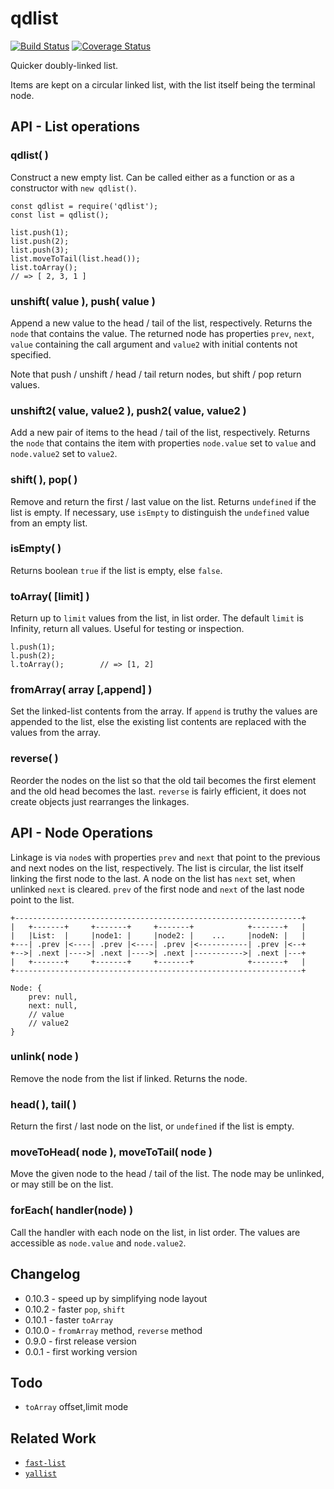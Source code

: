 qdlist
======
[![Build Status](https://api.travis-ci.org/andrasq/node-qdlist.svg?branch=master)](https://travis-ci.org/andrasq/node-qdlist?branch=master)
[![Coverage Status](https://coveralls.io/repos/github/andrasq/node-qdlist/badge.svg?branch=master)](https://coveralls.io/github/andrasq/node-qdlist?branch=master)

Quicker doubly-linked list.

Items are kept on a circular linked list, with the list itself being the terminal node.


API - List operations
---------------------

### qdlist( )

Construct a new empty list.  Can be called either as a function or as a constructor with
`new qdlist()`.

    const qdlist = require('qdlist');
    const list = qdlist();

    list.push(1);
    list.push(2);
    list.push(3);
    list.moveToTail(list.head());
    list.toArray();
    // => [ 2, 3, 1 ]

### unshift( value ),  push( value )

Append a new value to the head / tail of the list, respectively.  Returns the `node` that
contains the value.  The returned node has properties `prev`, `next`, `value` containing
the call argument and `value2` with initial contents not specified.

Note that push / unshift / head / tail return nodes, but shift / pop return values.

### unshift2( value, value2 ),  push2( value, value2 )

Add a new pair of items to the head / tail of the list, respectively.  Returns the `node` that
contains the item with properties `node.value` set to `value` and `node.value2` set to `value2`.

### shift( ),  pop( )

Remove and return the first / last value on the list.  Returns `undefined` if the
list is empty.  If necessary, use `isEmpty` to distinguish the `undefined` value from an
empty list.

### isEmpty( )

Returns boolean `true` if the list is empty, else `false`.

### toArray( [limit] )

Return up to `limit` values from the list, in list order.  The default `limit` is Infinity,
return all values.  Useful for testing or inspection.

    l.push(1);
    l.push(2);
    l.toArray();        // => [1, 2]

### fromArray( array [,append] )

Set the linked-list contents from the array.  If `append` is truthy the values are appended
to the list, else the existing list contents are replaced with the values from the array.

### reverse( )

Reorder the nodes on the list so that the old tail becomes the first element and the old
head becomes the last.  `reverse` is fairly efficient, it does not create objects just
rearranges the linkages.


API - Node Operations
---------------------

Linkage is via `node`s with properties `prev` and `next` that point to the previous and next
nodes on the list, respectively.  The list is circular, the list itself linking the first
node to the last.  A node on the list has `next` set, when unlinked `next` is cleared.
`prev` of the first node and `next` of the last node point to the list.

    +----------------------------------------------------------------+
    |   +-------+     +-------+     +-------+            +-------+   |
    |   |List:  |     |node1: |     |node2: |    ...     |nodeN: |   |
    +---| .prev |<----| .prev |<----| .prev |<-----------| .prev |<--+
    +-->| .next |---->| .next |---->| .next |----------->| .next |---+
    |   +-------+     +-------+     +-------+            +-------+   |
    +----------------------------------------------------------------+

    Node: {
        prev: null,
        next: null,
        // value
        // value2
    }

### unlink( node )

Remove the node from the list if linked.  Returns the node.

### head( ),  tail( )

Return the first / last node on the list, or `undefined` if the list is empty.

### moveToHead( node ),  moveToTail( node )

Move the given node to the head / tail of the list.  The node may be unlinked, or may still
be on the list.

### forEach( handler(node) )

Call the handler with each node on the list, in list order.
The values are accessible as `node.value` and `node.value2`.


Changelog
---------

- 0.10.3 - speed up by simplifying node layout
- 0.10.2 - faster `pop`, `shift`
- 0.10.1 - faster `toArray`
- 0.10.0 - `fromArray` method, `reverse` method
- 0.9.0 - first release version
- 0.0.1 - first working version


Todo
----

- `toArray` offset,limit mode


Related Work
------------

- [`fast-list`](https://npmjs.org/fast-list)
- [`yallist`](https://npmjs.org/yallist)
